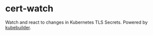 # cert-watch
Watch and react to changes in Kubernetes TLS Secrets. Powered by [kubebuilder](https://book.kubebuilder.io).
